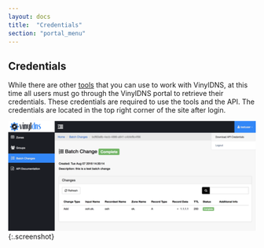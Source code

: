 ```yaml
---
layout: docs
title:  "Credentials"
section: "portal_menu"
---
```

## Credentials
While there are other [tools](/tools) that you can use to work with VinylDNS, at this time all users must go through the VinylDNS portal to retrieve their credentials. These credentials are required to use the tools and the API. The credentials are located in the top right corner of the site after login.

![User credentials](../img/portal/credentials.png){:.screenshot}
